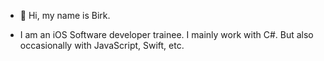 - 👋 Hi, my name is Birk.

 - I am an iOS Software developer trainee. I mainly work with C#. But also occasionally with JavaScript, Swift, etc.
